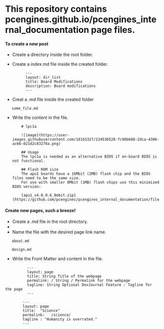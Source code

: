 # This repository contains pcengines.github.io/pcengines_internal_documentation page files.

#### To create a new post

- Create a directory inside the root folder.

- Create a index.md file inside the created folder.

    ```
          ---
          layout: dir_list
          title: Board Modifications
          description: Board modifications 
          ---
    ```

- Creat a .md file inside the created folder 

```
   some_file.md
```

- Write the content in the file.

    ```
        # lpc1a

        ![image](https://user-images.githubusercontent.com/18163327/134538528-fc98b688-2dca-4306-ac66-021d2c83276a.png)

        ## Usage
        The lpc1a is needed as an alternative BIOS if on-board BIOS is not functional.

        ## Flash ROM size
        The apu1 boards have a 16Mbit (2MB) flash chip and the BIOS files need to be the same size.
        For use with smaller 8Mbit (1MB) flash chips use this minimized BIOS version: 

        [apu1_v4.8.0.6_8mbit.zip](https://github.com/pcengines/pcengines_internal_documentation/files/7219025/apu1_v4.8.0.6_8mbit.zip)

    ```
    
    
#### Create new pages, such a breeze!

- Create a .md file in the root directory.
- 
- Name the file with the desired page link name.

```
   about.md
```

```
   design.md
```

- Write the Front Matter and content in the file.

```
          ---
          layout: page
          title: String Title of the webpage
          permalink: / String / Permalink for the webpage
          tagline: String Optional DevJournal Feature : Tagline for the page
          ---
```      
```
        ---
        layout: page
        title:  "Science"
        permalink:   /science/
        tagline : "Humanity is overrated."
        ---
```
